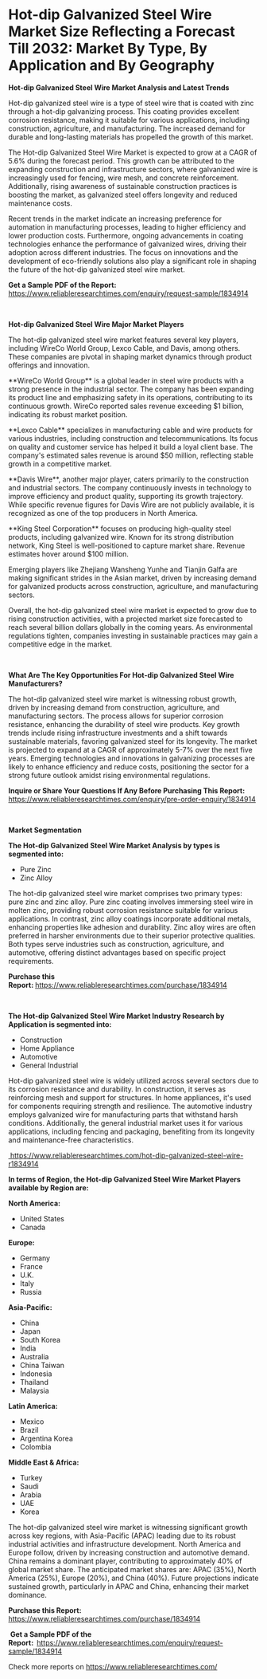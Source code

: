 <p><h1>Hot-dip Galvanized Steel Wire Market Size Reflecting a Forecast Till 2032: Market By Type, By Application and By Geography</h1></p><p><strong>Hot-dip Galvanized Steel Wire Market Analysis and Latest Trends</strong></p>
<p><p>Hot-dip galvanized steel wire is a type of steel wire that is coated with zinc through a hot-dip galvanizing process. This coating provides excellent corrosion resistance, making it suitable for various applications, including construction, agriculture, and manufacturing. The increased demand for durable and long-lasting materials has propelled the growth of this market.</p><p>The Hot-dip Galvanized Steel Wire Market is expected to grow at a CAGR of 5.6% during the forecast period. This growth can be attributed to the expanding construction and infrastructure sectors, where galvanized wire is increasingly used for fencing, wire mesh, and concrete reinforcement. Additionally, rising awareness of sustainable construction practices is boosting the market, as galvanized steel offers longevity and reduced maintenance costs.</p><p>Recent trends in the market indicate an increasing preference for automation in manufacturing processes, leading to higher efficiency and lower production costs. Furthermore, ongoing advancements in coating technologies enhance the performance of galvanized wires, driving their adoption across different industries. The focus on innovations and the development of eco-friendly solutions also play a significant role in shaping the future of the hot-dip galvanized steel wire market.</p></p>
<p><strong>Get a Sample PDF of the Report:&nbsp;</strong> <a href="https://www.reliableresearchtimes.com/enquiry/request-sample/1834914?utm_campaign=3209&utm_medium=2&utm_source=Github&utm_content=ia&utm_term=26032025&utm_id=hot-dip-galvanized-steel-wire">https://www.reliableresearchtimes.com/enquiry/request-sample/1834914</a></p>
<p>&nbsp;</p>
<p><strong>Hot-dip Galvanized Steel Wire Major Market Players</strong></p>
<p><p>The hot-dip galvanized steel wire market features several key players, including WireCo World Group, Lexco Cable, and Davis, among others. These companies are pivotal in shaping market dynamics through product offerings and innovation.</p><p>**WireCo World Group** is a global leader in steel wire products with a strong presence in the industrial sector. The company has been expanding its product line and emphasizing safety in its operations, contributing to its continuous growth. WireCo reported sales revenue exceeding $1 billion, indicating its robust market position.</p><p>**Lexco Cable** specializes in manufacturing cable and wire products for various industries, including construction and telecommunications. Its focus on quality and customer service has helped it build a loyal client base. The company's estimated sales revenue is around $50 million, reflecting stable growth in a competitive market.</p><p>**Davis Wire**, another major player, caters primarily to the construction and industrial sectors. The company continuously invests in technology to improve efficiency and product quality, supporting its growth trajectory. While specific revenue figures for Davis Wire are not publicly available, it is recognized as one of the top producers in North America.</p><p>**King Steel Corporation** focuses on producing high-quality steel products, including galvanized wire. Known for its strong distribution network, King Steel is well-positioned to capture market share. Revenue estimates hover around $100 million.</p><p>Emerging players like Zhejiang Wansheng Yunhe and Tianjin Galfa are making significant strides in the Asian market, driven by increasing demand for galvanized products across construction, agriculture, and manufacturing sectors. </p><p>Overall, the hot-dip galvanized steel wire market is expected to grow due to rising construction activities, with a projected market size forecasted to reach several billion dollars globally in the coming years. As environmental regulations tighten, companies investing in sustainable practices may gain a competitive edge in the market.</p></p>
<p>&nbsp;</p>
<p><strong>What Are The Key Opportunities For Hot-dip Galvanized Steel Wire Manufacturers?</strong></p>
<p><p>The hot-dip galvanized steel wire market is witnessing robust growth, driven by increasing demand from construction, agriculture, and manufacturing sectors. The process allows for superior corrosion resistance, enhancing the durability of steel wire products. Key growth trends include rising infrastructure investments and a shift towards sustainable materials, favoring galvanized steel for its longevity. The market is projected to expand at a CAGR of approximately 5-7% over the next five years. Emerging technologies and innovations in galvanizing processes are likely to enhance efficiency and reduce costs, positioning the sector for a strong future outlook amidst rising environmental regulations.</p></p>
<p><strong>Inquire or Share Your Questions If Any Before Purchasing This Report:</strong> <a href="https://www.reliableresearchtimes.com/enquiry/pre-order-enquiry/1834914?utm_campaign=3209&utm_medium=2&utm_source=Github&utm_content=ia&utm_term=26032025&utm_id=hot-dip-galvanized-steel-wire">https://www.reliableresearchtimes.com/enquiry/pre-order-enquiry/1834914</a></p>
<p>&nbsp;</p>
<p><strong>Market Segmentation</strong></p>
<p><strong>The Hot-dip Galvanized Steel Wire Market Analysis by types is segmented into:</strong></p>
<p><ul><li>Pure Zinc</li><li>Zinc Alloy</li></ul></p>
<p><p>The hot-dip galvanized steel wire market comprises two primary types: pure zinc and zinc alloy. Pure zinc coating involves immersing steel wire in molten zinc, providing robust corrosion resistance suitable for various applications. In contrast, zinc alloy coatings incorporate additional metals, enhancing properties like adhesion and durability. Zinc alloy wires are often preferred in harsher environments due to their superior protective qualities. Both types serve industries such as construction, agriculture, and automotive, offering distinct advantages based on specific project requirements.</p></p>
<p><strong>Purchase this Report:&nbsp;</strong><a href="https://www.reliableresearchtimes.com/purchase/1834914?utm_campaign=3209&utm_medium=2&utm_source=Github&utm_content=ia&utm_term=26032025&utm_id=hot-dip-galvanized-steel-wire">https://www.reliableresearchtimes.com/purchase/1834914</a></p>
<p>&nbsp;</p>
<p><strong>The Hot-dip Galvanized Steel Wire Market Industry Research by Application is segmented into:</strong></p>
<p><ul><li>Construction</li><li>Home Appliance</li><li>Automotive</li><li>General Industrial</li></ul></p>
<p><p>Hot-dip galvanized steel wire is widely utilized across several sectors due to its corrosion resistance and durability. In construction, it serves as reinforcing mesh and support for structures. In home appliances, it's used for components requiring strength and resilience. The automotive industry employs galvanized wire for manufacturing parts that withstand harsh conditions. Additionally, the general industrial market uses it for various applications, including fencing and packaging, benefiting from its longevity and maintenance-free characteristics.</p></p>
<p><a href="https://www.reliableresearchtimes.com/hot-dip-galvanized-steel-wire-r1834914?utm_campaign=3209&utm_medium=2&utm_source=Github&utm_content=ia&utm_term=26032025&utm_id=hot-dip-galvanized-steel-wire">&nbsp;https://www.reliableresearchtimes.com/hot-dip-galvanized-steel-wire-r1834914</a></p>
<p><strong>In terms of Region, the Hot-dip Galvanized Steel Wire Market Players available by Region are:</strong></p>
<p>
    <p> <strong> North America: </strong>
        <ul>
            <li>United States</li>
            <li>Canada</li>
        </ul>
        </p> 
    <p> <strong> Europe: </strong>
        <ul>
            <li>Germany</li>
            <li>France</li>
            <li>U.K.</li>
            <li>Italy</li>
            <li>Russia</li>
        </ul>
        </p> 
    <p> <strong> Asia-Pacific: </strong>
        <ul>
            <li>China</li>
            <li>Japan</li>
            <li>South Korea</li>
            <li>India</li>
            <li>Australia</li>
            <li>China Taiwan</li>
            <li>Indonesia</li>
            <li>Thailand</li>
            <li>Malaysia</li>
        </ul>
        </p> 
    <p> <strong> Latin America: </strong>
        <ul>
            <li>Mexico</li>
            <li>Brazil</li>
            <li>Argentina Korea</li>
            <li>Colombia</li>
        </ul>
        </p> 
    <p> <strong> Middle East & Africa: </strong>
        <ul>
            <li>Turkey</li>
            <li>Saudi</li>
            <li>Arabia</li>
            <li>UAE</li>
            <li>Korea</li>
        </ul>
    </p>
    </p>
<p><p>The hot-dip galvanized steel wire market is witnessing significant growth across key regions, with Asia-Pacific (APAC) leading due to its robust industrial activities and infrastructure development. North America and Europe follow, driven by increasing construction and automotive demand. China remains a dominant player, contributing to approximately 40% of global market share. The anticipated market shares are: APAC (35%), North America (25%), Europe (20%), and China (40%). Future projections indicate sustained growth, particularly in APAC and China, enhancing their market dominance.</p></p>
<p><strong>Purchase this Report: </strong><a href="https://www.reliableresearchtimes.com/purchase/1834914?utm_campaign=3209&utm_medium=2&utm_source=Github&utm_content=ia&utm_term=26032025&utm_id=hot-dip-galvanized-steel-wire">https://www.reliableresearchtimes.com/purchase/1834914</a></p>
<p>&nbsp;<strong>Get a Sample PDF of the Report:&nbsp;&nbsp;</strong><a href="https://www.reliableresearchtimes.com/enquiry/request-sample/1834914?utm_campaign=3209&utm_medium=2&utm_source=Github&utm_content=ia&utm_term=26032025&utm_id=hot-dip-galvanized-steel-wire">https://www.reliableresearchtimes.com/enquiry/request-sample/1834914</a></p>
<p><strong></strong></p>
<p>Check more reports on <a href="https://www.reliableresearchtimes.com/?utm_campaign=3209&utm_medium=2&utm_source=Github&utm_content=ia&utm_term=26032025&utm_id=hot-dip-galvanized-steel-wire">https://www.reliableresearchtimes.com/</a></p>